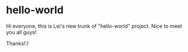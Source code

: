# hello-world
Hi everyone, this is Lei's new trunk of "hello-world" project.
Nice to meet you all guys!

Thanks!:)
